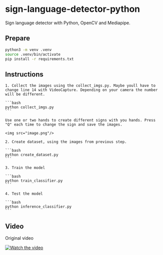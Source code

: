 # sign-language-detector-python

Sign language detector with Python, OpenCV and Mediapipe.

## Prepare

```bash
python3 -m venv .venv
source .venv/bin/activate
pip install -r requirements.txt
```

## Instructions

    1. Collect the images using the collect_imgs.py. Maybe youll have to change line 14 with VideoCapture. Depending on your camera the number will be different.

    ```bash
    python collect_imgs.py
    ```

    Use one or two hands to create different signs with you hands. Press "Q" each time to change the sign and save the images.

    <img src="image.png"/>

    2. Create dataset, using the images from previous step.

    ```bash
    python create_dataset.py
    ```

    3. Train the model

    ```bash
    python train_classifier.py
    ```

    4. Test the model

    ```bash
    python inference_classifier.py
    ```

## Video

Original video

[![Watch the video](https://img.youtube.com/vi/MJCSjXepaAM/0.jpg)](https://www.youtube.com/watch?v=MJCSjXepaAM)

